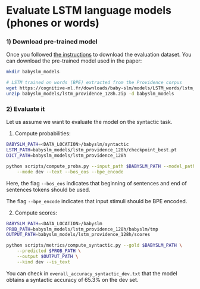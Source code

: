 # Evaluate LSTM language models (phones or words)

### 1) Download pre-trained model

Once you followed [the instructions](../evaluation.md) to download the evaluation dataset.
You can download the pre-trained model used in the paper:

```bash
mkdir babyslm_models

# LSTM trained on words (BPE) extracted from the Providence corpus
wget https://cognitive-ml.fr/downloads/baby-slm/models/LSTM_words/lstm_providence_128h.zip -P babyslm_models
unzip babyslm_models/lstm_providence_128h.zip -d babyslm_models
```

### 2) Evaluate it

Let us assume we want to evaluate the model on the syntactic task.

1) Compute probabilities:

```bash
BABYSLM_PATH=<DATA_LOCATION>/babyslm/syntactic
LSTM_PATH=babyslm_models/lstm_providence_128h/checkpoint_best.pt
DICT_PATH=babyslm_models/lstm_providence_128h

python scripts/compute_proba.py --input_path $BABYSLM_PATH --model_path $LSTM_PATH --dict_path $DICT_PATH \
    --mode dev --text --bos_eos --bpe_encode
```

Here, the flag `--bos_eos` indicates that beginning of sentences and end of sentences tokens should be used.

The flag `--bpe_encode` indicates that input stimuli should be BPE encoded.

2) Compute scores:

```bash
BABYSLM_PATH=<DATA_LOCATION>/babyslm
PROB_PATH=babyslm_models/lstm_providence_128h/babyslm/tmp
OUTPUT_PATH=babyslm_models/lstm_providence_128h/scores

python scripts/metrics/compute_syntactic.py --gold $BABYSLM_PATH \
    --predicted $PROB_PATH \
    --output $OUTPUT_PATH \
    --kind dev --is_text
```

You can check in `overall_accuracy_syntactic_dev.txt` that the model obtains a syntactic accuracy of 65.3% on the dev set.
